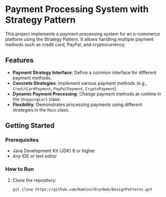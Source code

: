 # Payment Processing System with Strategy Pattern

This project implements a payment processing system for an e-commerce platform using the Strategy Pattern. It allows handling multiple payment methods such as credit card, PayPal, and cryptocurrency.

## Features

- **Payment Strategy Interface**: Define a common interface for different payment methods.
- **Concrete Strategies**: Implement various payment methods (e.g., `CreditCardPayment`, `PayPalPayment`, `CryptoPayment`).
- **Dynamic Payment Processing**: Change payment methods at runtime in the `ShoppingCart` class.
- **Flexibility**: Demonstrates processing payments using different strategies in the `Main` class.

## Getting Started

### Prerequisites

- Java Development Kit (JDK) 8 or higher
- Any IDE or text editor

### How to Run

1. Clone the repository:
   ```bash
   git clone https://github.com/KaminurOrynbek/DesignPatterns.git
